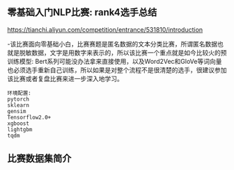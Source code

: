 ## 零基础入门NLP比赛: rank4选手总结
https://tianchi.aliyun.com/competition/entrance/531810/introduction

-该比赛面向零基础小白，比赛赛题是匿名数据的文本分类比赛，所谓匿名数据也就是脱敏数据，文字是用数字来表示的，所以该比赛一个重点就是如今比较火的预训练模型: Bert系列可能没办法拿来直接使用，以及Word2Vec和GloVe等词向量也必须选手重新自己训练，所以如果是对整个流程不是很清楚的选手，很建议参加该比赛或者复盘比赛来进一步深入地学习。

```
环境配置:
pytorch
sklearn
gensim
Tensorflow2.0+
xgboost
lightgbm
tqdm
```

## 比赛数据集简介


